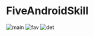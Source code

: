 # FiveAndroidSkill

![main](https://user-images.githubusercontent.com/37325745/161294977-5ad1d4b9-7935-457b-bf4c-d514f4f5c180.png)
![fav](https://user-images.githubusercontent.com/37325745/161294999-5fc8cd21-7d85-4620-9353-a2a27569db38.png)
![det](https://user-images.githubusercontent.com/37325745/161295005-7e7a8b94-3728-4346-a8df-a93ed3e5683d.png)
